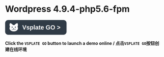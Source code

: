 # Wordpress 4.9.4-php5.6-fpm

<a href="https://www.vsplate.com/?docker-compose=https://github.com/vsplate/dcenvs/wordpress/4.9.4-php5.6-fpm"><img alt="VSPLATE GO" src="https://raw.githubusercontent.com/vsplate/images/master/vsgo_btn.png" width="200px"></a>

**Click the `VSPLATE GO` button to launch a demo online / 点击`VSPLATE GO`按钮创建在线环境**